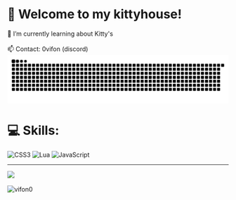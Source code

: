 # 🚪 Welcome to my kittyhouse!
🎈 I’m currently learning about Kitty's<br><br>📫 Contact: 0vifon (discord)<br>
![](https://raw.githubusercontent.com/don-cryptus/don-cryptus/output/github-contribution-grid-snake-dark.svg#gh-dark-mode-only)

# 💻 Skills:
![CSS3](https://img.shields.io/badge/css3-%231572B6.svg?style=for-the-badge&logo=css3&logoColor=white) ![Lua](https://img.shields.io/badge/lua-%232C2D72.svg?style=for-the-badge&logo=lua&logoColor=white) ![JavaScript](https://img.shields.io/badge/javascript-%23323330.svg?style=for-the-badge&logo=javascript&logoColor=%23F7DF1E) 

---
[![](https://visitcount.itsvg.in/api?id=vifon0&icon=0&color=0)](https://visitcount.itsvg.in)

![vifon0](https://cdn.discordapp.com/attachments/1162803627241521232/1165724672072093696/dancing-cat.gif?ex=6547e4b3&is=65356fb3&hm=99d32c19f5095a2acbee559e53d14aa20cf1ee298ba378d3f0eaff5572fb56d5&)

 
